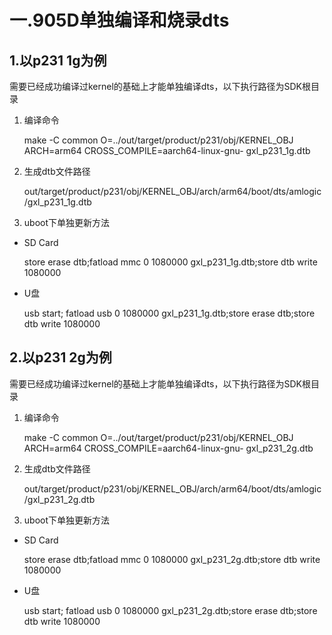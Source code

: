 # 一.905D单独编译和烧录dts

## 1.以p231 1g为例

需要已经成功编译过kernel的基础上才能单独编译dts，以下执行路径为SDK根目录

1. 编译命令

   make -C common O=../out/target/product/p231/obj/KERNEL_OBJ ARCH=arm64 CROSS_COMPILE=aarch64-linux-gnu- gxl_p231_1g.dtb

2. 生成dtb文件路径

   out/target/product/p231/obj/KERNEL_OBJ/arch/arm64/boot/dts/amlogic/gxl_p231_1g.dtb

3. uboot下单独更新方法

- SD Card

  store erase dtb;fatload mmc 0 1080000 gxl_p231_1g.dtb;store dtb write 1080000

- U盘

  usb start; fatload usb 0 1080000 gxl_p231_1g.dtb;store erase dtb;store dtb write 1080000

  

## 2.以p231 2g为例

需要已经成功编译过kernel的基础上才能单独编译dts，以下执行路径为SDK根目录

1. 编译命令

   make -C common O=../out/target/product/p231/obj/KERNEL_OBJ ARCH=arm64 CROSS_COMPILE=aarch64-linux-gnu- gxl_p231_2g.dtb 

2. 生成dtb文件路径

   out/target/product/p231/obj/KERNEL_OBJ/arch/arm64/boot/dts/amlogic/gxl_p231_2g.dtb 

3. uboot下单独更新方法

- SD Card

  store erase dtb;fatload mmc 0 1080000 gxl_p231_2g.dtb;store dtb write 1080000 

- U盘

  usb start; fatload usb 0 1080000 gxl_p231_2g.dtb;store erase dtb;store dtb write 1080000 



 



